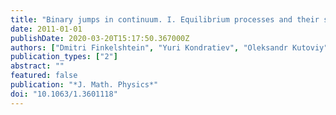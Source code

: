 ```yaml
---
title: "Binary jumps in continuum. I. Equilibrium processes and their scaling limits"
date: 2011-01-01
publishDate: 2020-03-20T15:17:50.367000Z
authors: ["Dmitri Finkelshtein", "Yuri Kondratiev", "Oleksandr Kutoviy", "Eugene Lytvynov"]
publication_types: ["2"]
abstract: ""
featured: false
publication: "*J. Math. Physics*"
doi: "10.1063/1.3601118"
---
```


